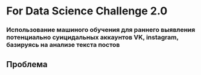 # For Data Science Challenge 2.0
### Использование машиного обучения для раннего выявления потенциально суицидальных аккаунтов VK, instagram, базируясь на анализе текста постов
## <b>Проблема</b>
